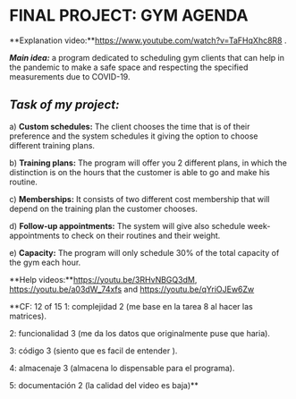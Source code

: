 FINAL PROJECT: GYM AGENDA
=========================
**Explanation video:**https://www.youtube.com/watch?v=TaFHqXhc8R8 .

***Main idea:*** a program dedicated to scheduling gym clients that can
help in the pandemic to make a safe space and respecting the specified
measurements due to COVID-19.

*Task of my project:*
---------------------

a)  **Custom schedules:** The client chooses the time that is of their
    preference and the system schedules it giving the option to choose
    different training plans.

b)  **Training plans:** The program will offer you 2 different plans, in
    which the distinction is on the hours that the customer is able to
    go and make his routine.

c)  **Memberships:** It consists of two different cost membership that
    will depend on the training plan the customer chooses.

d)  **Follow-up appointments:** The system will give also schedule
    week-appointments to check on their routines and their weight.

e)  **Capacity:** The program will only schedule 30% of the total
    capacity of the gym each hour.
    
    
**Help videos:**https://youtu.be/3RHvNBGQ3dM, https://youtu.be/a03dW_74xfs and https://youtu.be/qYriOJEw6Zw


**CF: 12 of 15
1: complejidad 2 (me base en la tarea 8 al hacer las matrices).

2: funcionalidad 3 (me da los datos que originalmente puse que haria).

3: código 3 (siento que es facil de entender ).

4: almacenaje 3 (almacena lo dispensable para el programa).

5: documentación 2 (la calidad del video es baja)** 
